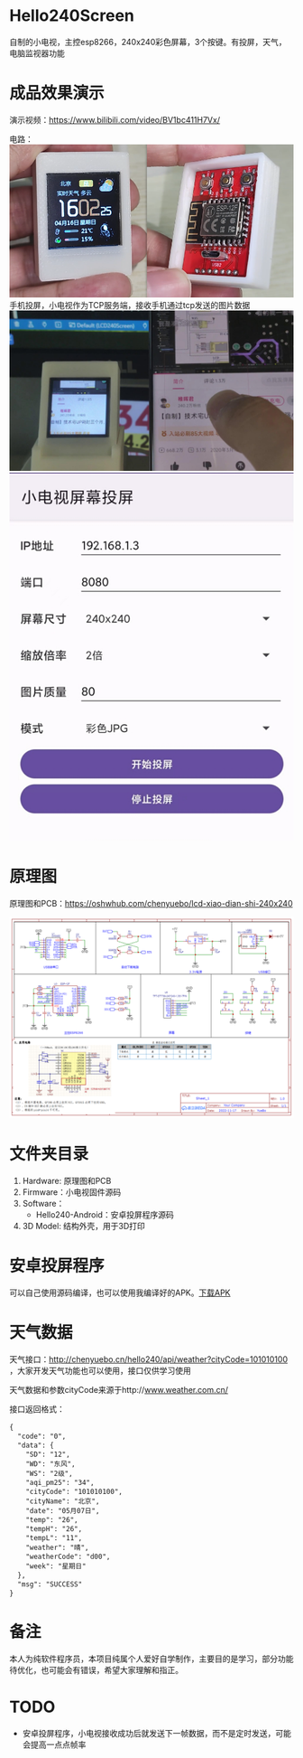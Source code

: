 # Hello240Screen
自制的小电视，主控esp8266，240x240彩色屏幕，3个按键。有投屏，天气，电脑监视器功能

# 成品效果演示
演示视频：https://www.bilibili.com/video/BV1bc411H7Vx/

电路：
![电路](5.Docs/UI_PCB.png)
手机投屏，小电视作为TCP服务端，接收手机通过tcp发送的图片数据
![手机投屏](5.Docs/VNC.jpg)
![手机投屏](5.Docs/app.jpg)

# 原理图
原理图和PCB：https://oshwhub.com/chenyuebo/lcd-xiao-dian-shi-240x240

![原理图](1.Hardware/%E5%8E%9F%E7%90%86%E5%9B%BE.png)

# 文件夹目录
1. Hardware: 原理图和PCB
2. Firmware：小电视固件源码
3. Software：
    - Hello240-Android：安卓投屏程序源码
4. 3D Model: 结构外壳，用于3D打印

# 安卓投屏程序
可以自己使用源码编译，也可以使用我编译好的APK。[下载APK](3.Software/Hello240-Android/apk/app-release.apk)

# 天气数据
天气接口：http://chenyuebo.cn/hello240/api/weather?cityCode=101010100 ，大家开发天气功能也可以使用，接口仅供学习使用

天气数据和参数cityCode来源于http://www.weather.com.cn/

接口返回格式：
```
{
  "code": "0",
  "data": {
    "SD": "12",
    "WD": "东风",
    "WS": "2级",
    "aqi_pm25": "34",
    "cityCode": "101010100",
    "cityName": "北京",
    "date": "05月07日",
    "temp": "26",
    "tempH": "26",
    "tempL": "11",
    "weather": "晴",
    "weatherCode": "d00",
    "week": "星期日"
  },
  "msg": "SUCCESS"
}
```
# 备注
本人为纯软件程序员，本项目纯属个人爱好自学制作，主要目的是学习，部分功能待优化，也可能会有错误，希望大家理解和指正。

# TODO
- 安卓投屏程序，小电视接收成功后就发送下一帧数据，而不是定时发送，可能会提高一点点帧率
